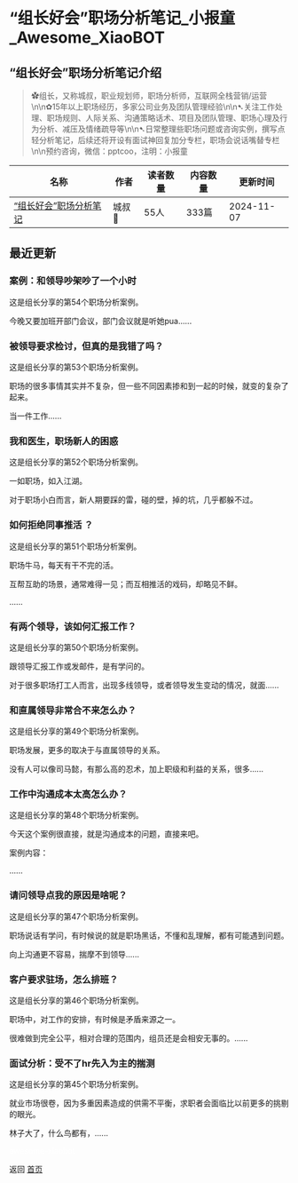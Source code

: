 # “组长好会”职场分析笔记_小报童_Awesome_XiaoBOT

## “组长好会”职场分析笔记介绍
> ✿组长，又称城叔，职业规划师，职场分析师，互联网全栈营销/运营\n\n✿15年以上职场经历，多家公司业务及团队管理经验\n\n➷关注工作处理、职场规则、人际关系、沟通策略话术、项目及团队管理、职场心理及行为分析、减压及情绪疏导等\n\n➷日常整理些职场问题或咨询实例，撰写点轻分析笔记，后续还将开设有面试神回复加分专栏，职场会说话嘴替专栏\n\n预约咨询，微信：pptcoo，注明：小报童  
  


|名称|作者|读者数量|内容数量|更新时间|
|---|---|---|---|---|
|[“组长好会”职场分析笔记](https://xiaobot.net/p/goodsee?refer=0b133df9-27dc-423b-8101-639049001c13)|城叔🐯|55人|333篇|2024-11-07|

## 最近更新
### 案例：和领导吵架吵了一个小时

这是组长分享的第54个职场分析案例。

今晚又要加班开部门会议，部门会议就是听她pua......

### 被领导要求检讨，但真的是我错了吗？

这是组长分享的第53个职场分析案例。

职场的很多事情其实并不复杂，但一些不同因素掺和到一起的时候，就变的复杂了起来。

当一件工作......

### 我和医生，职场新人的困惑

这是组长分享的第52个职场分析案例。

一如职场，如入江湖。

对于职场小白而言，新人期要踩的雷，碰的壁，掉的坑，几乎都躲不过。

### 如何拒绝同事推活 ？

这是组长分享的第51个职场分析案例。

职场牛马，每天有干不完的活。

互帮互助的场景，通常难得一见；而互相推活的戏码，却略见不鲜。

......

### 有两个领导，该如何汇报工作？

这是组长分享的第50个职场分析案例。

跟领导汇报工作或发邮件，是有学问的。

对于很多职场打工人而言，出现多线领导，或者领导发生变动的情况，就面......

### 和直属领导非常合不来怎么办？

这是组长分享的第49个职场分析案例。

职场发展，更多的取决于与直属领导的关系。

没有人可以像司马懿，有那么高的忍术，加上职级和利益的关系，很多......

### 工作中沟通成本太高怎么办？

这是组长分享的第48个职场分析案例。

今天这个案例很直接，就是沟通成本的问题，直接来吧。

案例内容：

......

### 请问领导点我的原因是啥呢？

这是组长分享的第47个职场分析案例。

职场说话有学问，有时候说的就是职场黑话，不懂和乱理解，都有可能遇到问题。

向上沟通更不容易，揣摩不到领导......

### 客户要求驻场，怎么排班？

这是组长分享的第46个职场分析案例。

职场中，对工作的安排，有时候是矛盾来源之一。

很难做到完全公平，相对合理的范围内，组员还是会相安无事的。......

### 面试分析：受不了hr先入为主的揣测

这是组长分享的第45个职场分析案例。

就业市场很卷，因为多重因素造成的供需不平衡，求职者会面临比以前更多的挑剔的眼光。

林子大了，什么鸟都有，......


<a href="https://github.com/Reno9527/awesome-xiaobot" style="color: white; text-decoration: none;">awesome-xiaobot</a>

返回 [首页](../README.md)
